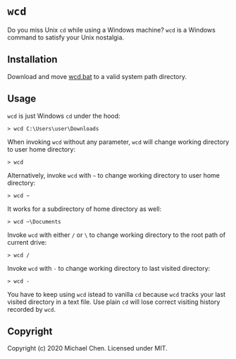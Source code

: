 # `wcd`

Do you miss Unix `cd` while using a Windows machine? `wcd` is a Windows command to satisfy your Unix nostalgia.

## Installation

Download and move [wcd.bat](/wcd.bat) to a valid system path directory.

## Usage

`wcd` is just Windows `cd` under the hood:

```
> wcd C:\Users\user\Downloads
```

When invoking `wcd` without any parameter, `wcd` will change working directory to user home directory:

```
> wcd
```

Alternatively, invoke `wcd` with `~` to change working directory to user home directory:

```
> wcd ~
```

It works for a subdirectory of home directory as well:

```
> wcd ~\Documents
```

Invoke `wcd` with either `/` or `\` to change working directory to the root path of current drive:

```
> wcd /
```

Invoke `wcd` with `-` to change working directory to last visited directory:

```
> wcd -
```

You have to keep using `wcd` istead to vanilla `cd` because `wcd` tracks your last visited directory in a text file. Use plain `cd` will lose correct visiting history recorded by `wcd`.

## Copyright

Copyright (c) 2020 Michael Chen. Licensed under MIT.
